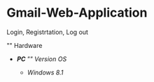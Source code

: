 # Gmail-Web-Application
Login, Registrtation, Log out

"" Hardware
- <strong><em>PC <em/></strong>
  "" Version OS
  - <em>Windows 8.1<em/>
  
  
